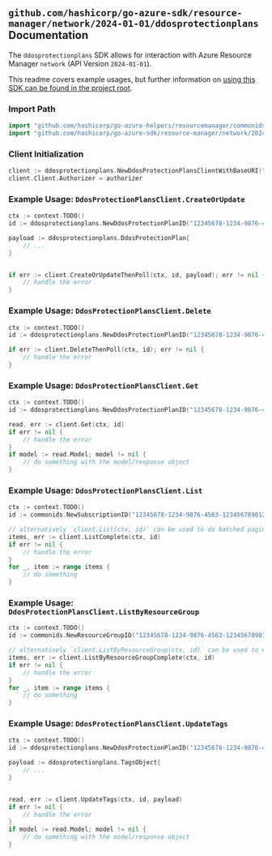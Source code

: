 
## `github.com/hashicorp/go-azure-sdk/resource-manager/network/2024-01-01/ddosprotectionplans` Documentation

The `ddosprotectionplans` SDK allows for interaction with Azure Resource Manager `network` (API Version `2024-01-01`).

This readme covers example usages, but further information on [using this SDK can be found in the project root](https://github.com/hashicorp/go-azure-sdk/tree/main/docs).

### Import Path

```go
import "github.com/hashicorp/go-azure-helpers/resourcemanager/commonids"
import "github.com/hashicorp/go-azure-sdk/resource-manager/network/2024-01-01/ddosprotectionplans"
```


### Client Initialization

```go
client := ddosprotectionplans.NewDdosProtectionPlansClientWithBaseURI("https://management.azure.com")
client.Client.Authorizer = authorizer
```


### Example Usage: `DdosProtectionPlansClient.CreateOrUpdate`

```go
ctx := context.TODO()
id := ddosprotectionplans.NewDdosProtectionPlanID("12345678-1234-9876-4563-123456789012", "example-resource-group", "ddosProtectionPlanValue")

payload := ddosprotectionplans.DdosProtectionPlan{
	// ...
}


if err := client.CreateOrUpdateThenPoll(ctx, id, payload); err != nil {
	// handle the error
}
```


### Example Usage: `DdosProtectionPlansClient.Delete`

```go
ctx := context.TODO()
id := ddosprotectionplans.NewDdosProtectionPlanID("12345678-1234-9876-4563-123456789012", "example-resource-group", "ddosProtectionPlanValue")

if err := client.DeleteThenPoll(ctx, id); err != nil {
	// handle the error
}
```


### Example Usage: `DdosProtectionPlansClient.Get`

```go
ctx := context.TODO()
id := ddosprotectionplans.NewDdosProtectionPlanID("12345678-1234-9876-4563-123456789012", "example-resource-group", "ddosProtectionPlanValue")

read, err := client.Get(ctx, id)
if err != nil {
	// handle the error
}
if model := read.Model; model != nil {
	// do something with the model/response object
}
```


### Example Usage: `DdosProtectionPlansClient.List`

```go
ctx := context.TODO()
id := commonids.NewSubscriptionID("12345678-1234-9876-4563-123456789012")

// alternatively `client.List(ctx, id)` can be used to do batched pagination
items, err := client.ListComplete(ctx, id)
if err != nil {
	// handle the error
}
for _, item := range items {
	// do something
}
```


### Example Usage: `DdosProtectionPlansClient.ListByResourceGroup`

```go
ctx := context.TODO()
id := commonids.NewResourceGroupID("12345678-1234-9876-4563-123456789012", "example-resource-group")

// alternatively `client.ListByResourceGroup(ctx, id)` can be used to do batched pagination
items, err := client.ListByResourceGroupComplete(ctx, id)
if err != nil {
	// handle the error
}
for _, item := range items {
	// do something
}
```


### Example Usage: `DdosProtectionPlansClient.UpdateTags`

```go
ctx := context.TODO()
id := ddosprotectionplans.NewDdosProtectionPlanID("12345678-1234-9876-4563-123456789012", "example-resource-group", "ddosProtectionPlanValue")

payload := ddosprotectionplans.TagsObject{
	// ...
}


read, err := client.UpdateTags(ctx, id, payload)
if err != nil {
	// handle the error
}
if model := read.Model; model != nil {
	// do something with the model/response object
}
```
